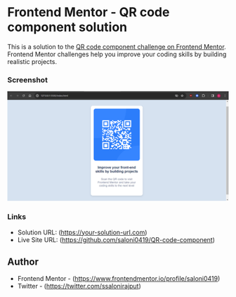 # Frontend Mentor - QR code component solution

This is a solution to the [QR code component challenge on Frontend Mentor](https://www.frontendmentor.io/challenges/qr-code-component-iux_sIO_H). Frontend Mentor challenges help you improve your coding skills by building realistic projects. 



### Screenshot

![Screenshot](./images/Screenshot.png)


### Links

- Solution URL: (https://your-solution-url.com)
- Live Site URL: (https://github.com/saloni0419/QR-code-component)


## Author

- Frontend Mentor - (https://www.frontendmentor.io/profile/saloni0419)
- Twitter - (https://twitter.com/ssalonirajput)


